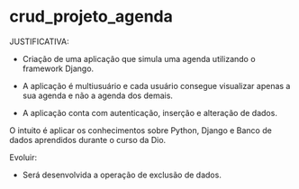 # crud_projeto_agenda

JUSTIFICATIVA:

- Criação de uma aplicação que simula uma agenda utilizando o framework Django.

- A aplicação é multiusuário e cada usuário consegue visualizar apenas a sua agenda e não a agenda dos demais.

- A aplicação conta com autenticação, inserção e alteração de dados.

O intuito é aplicar os conhecimentos sobre Python, Django e Banco de dados aprendidos durante o curso da Dio.

Evoluir:

- Será desenvolvida a operação de exclusão de dados.
